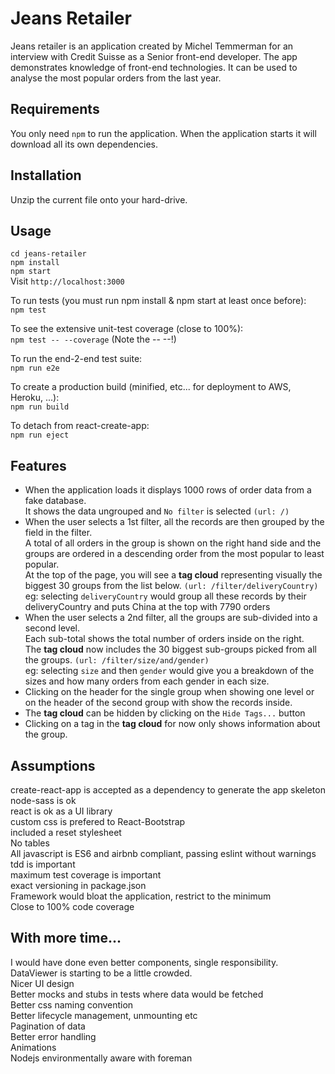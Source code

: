 # Jeans Retailer

Jeans retailer is an application created by Michel Temmerman for an interview with Credit Suisse as a Senior front-end developer.
The app demonstrates knowledge of front-end technologies.
It can be used to analyse the most popular orders from the last year.

## Requirements
You only need `npm` to run the application. When the application starts it will download all its own dependencies.

## Installation
Unzip the current file onto your hard-drive.

## Usage
`cd jeans-retailer`  
`npm install`  
`npm start`  
Visit `http://localhost:3000`

To run tests (you must run npm install & npm start at least once before):  
`npm test`

To see the extensive unit-test coverage (close to 100%):  
`npm test -- --coverage` (Note the -- --!)

To run the end-2-end test suite:  
`npm run e2e`  

To create a production build (minified, etc... for deployment to AWS, Heroku, ...):  
`npm run build`

To detach from react-create-app:  
`npm run eject`


## Features
- When the application loads it displays 1000 rows of order data from a fake database.  
It shows the data ungrouped and `No filter` is selected `(url: /)`  
- When the user selects a 1st filter, all the records are then grouped by the field in the filter.  
A total of all orders in the group is shown on the right hand side and the groups are ordered in a descending order from the most popular to least popular.  
At the top of the page, you will see a __tag cloud__ representing visually the biggest 30 groups from the list below. `(url: /filter/deliveryCountry)`  
eg: selecting `deliveryCountry` would group all these records by their deliveryCountry and puts China at the top with 7790 orders  
- When the user selects a 2nd filter, all the groups are sub-divided into a second level.  
Each sub-total shows the total number of orders inside on the right.  
The __tag cloud__ now includes the 30 biggest sub-groups picked from all the groups. `(url: /filter/size/and/gender)`  
eg: selecting `size` and then `gender` would give you a breakdown of the sizes and how many orders from each gender in each size.  
- Clicking on the header for the single group when showing one level or on the header of the second group with show the records inside.  
- The __tag cloud__ can be hidden by clicking on the `Hide Tags...` button  
- Clicking on a tag in the __tag cloud__ for now only shows information about the group.  

## Assumptions
create-react-app is accepted as a dependency to generate the app skeleton  
node-sass is ok  
react is ok as a UI library  
custom css is prefered to React-Bootstrap  
included a reset stylesheet  
No tables  
All javascript is ES6 and airbnb compliant, passing eslint without warnings  
tdd is important  
maximum test coverage is important  
exact versioning in package.json  
Framework would bloat the application, restrict to the minimum  
Close to 100% code coverage  

## With more time...
I would have done even better components, single responsibility. DataViewer is starting to be a little crowded.  
Nicer UI design  
Better mocks and stubs in tests where data would be fetched  
Better css naming convention  
Better lifecycle management, unmounting etc  
Pagination of data  
Better error handling  
Animations  
Nodejs environmentally aware with foreman  
